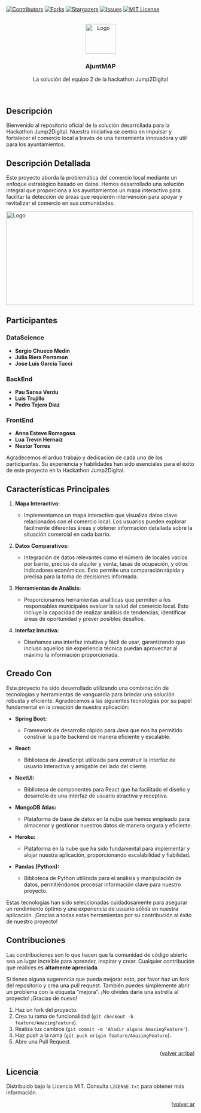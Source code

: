 <!-- Improved compatibility of back to top link: See: https://github.com/PauSansa/jump2digital-grup2/pull/73 -->
<a name="readme-top"></a>
<!--
*** Thanks for checking out the Best-README-Template. If you have a suggestion
*** that would make this better, please fork the repo and create a pull request
*** or simply open an issue with the tag "enhancement".
*** Don't forget to give the project a star!
*** Thanks again! Now go create something AMAZING! :D
-->



<!-- PROJECT SHIELDS -->
<!--
*** I'm using markdown "reference style" links for readability.
*** Reference links are enclosed in brackets [ ] instead of parentheses ( ).
*** See the bottom of this document for the declaration of the reference variables
*** for contributors-url, forks-url, etc. This is an optional, concise syntax you may use.
*** https://www.markdownguide.org/basic-syntax/#reference-style-links
-->
[![Contributors][contributors-shield]][contributors-url]
[![Forks][forks-shield]][forks-url]
[![Stargazers][stars-shield]][stars-url]
[![Issues][issues-shield]][issues-url]
[![MIT License][license-shield]][license-url]




<!-- PROJECT LOGO -->
<br />
<div align="center">
  <a href="https://github.com/PauSansa/jump2digital-grup2">
    <img src="https://cdn-icons-png.flaticon.com/512/1865/1865269.png" alt="Logo" width="80" height="80">
  </a>

  <h3 align="center">AjuntMAP</h3>

  <p align="center">
    La solución del equipo 2 de la hackathon Jump2Digital
    <br />
    <br />
    <br />
</div>




## Descripción

Bienvenido al repositorio oficial de la solución desarrollada para la Hackathon Jump2Digital. Nuestra iniciativa se centra en impulsar y fortalecer el comercio local a través de una herramienta innovadora y útil para los ayuntamientos.

## Descripción Detallada

Este proyecto aborda la problemática del comercio local mediante un enfoque estratégico basado en datos. Hemos desarrollado una solución integral que proporciona a los ayuntamientos un mapa interactivo para facilitar la detección de áreas que requieren intervención para apoyar y revitalizar el comercio en sus comunidades.

<img src="media/heatmap.png" alt="Logo" width="500" height="250">

## Participantes

### DataScience

- **Sergio Chueco Medin**
- **Júlia Riera Perramon**
- **Jose Luis García Tucci**

### BackEnd

- **Pau Sansa Verdu**
- **Luis Trujillo**
- **Pedro Tejero Diaz**

### FrontEnd

- **Anna Esteve Romagosa**
- **Lua Trevín Hernaiz**
- **Nestor Torres**

Agradecemos el arduo trabajo y dedicación de cada uno de los participantes. Su experiencia y habilidades han sido esenciales para el éxito de este proyecto en la Hackathon Jump2Digital.


## Características Principales

1. **Mapa Interactivo:**
   - Implementamos un mapa interactivo que visualiza datos clave relacionados con el comercio local. Los usuarios pueden explorar fácilmente diferentes áreas y obtener información detallada sobre la situación comercial en cada barrio.

2. **Datos Comparativos:**
   - Integración de datos relevantes como el número de locales vacíos por barrio, precios de alquiler y venta, tasas de ocupación, y otros indicadores económicos. Esto permite una comparación rápida y precisa para la toma de decisiones informada.

3. **Herramientas de Análisis:**
   - Proporcionamos herramientas analíticas que permiten a los responsables municipales evaluar la salud del comercio local. Esto incluye la capacidad de realizar análisis de tendencias, identificar áreas de oportunidad y prever posibles desafíos.

4. **Interfaz Intuitiva:**
   - Diseñamos una interfaz intuitiva y fácil de usar, garantizando que incluso aquellos sin experiencia técnica puedan aprovechar al máximo la información proporcionada.




## Creado Con

Este proyecto ha sido desarrollado utilizando una combinación de tecnologías y herramientas de vanguardia para brindar una solución robusta y eficiente. Agradecemos a las siguientes tecnologías por su papel fundamental en la creación de nuestra aplicación:

- **Spring Boot:**
  - Framework de desarrollo rápido para Java que nos ha permitido construir la parte backend de manera eficiente y escalable.

- **React:**
  - Biblioteca de JavaScript utilizada para construir la interfaz de usuario interactiva y amigable del lado del cliente.

- **NextUI:**
  - Biblioteca de componentes para React que ha facilitado el diseño y desarrollo de una interfaz de usuario atractiva y receptiva.

- **MongoDB Atlas:**
  - Plataforma de base de datos en la nube que hemos empleado para almacenar y gestionar nuestros datos de manera segura y eficiente.

- **Heroku:**
  - Plataforma en la nube que ha sido fundamental para implementar y alojar nuestra aplicación, proporcionando escalabilidad y fiabilidad.

- **Pandas (Python):**
  - Biblioteca de Python utilizada para el análisis y manipulación de datos, permitiéndonos procesar información clave para nuestro proyecto.

Estas tecnologías han sido seleccionadas cuidadosamente para asegurar un rendimiento óptimo y una experiencia de usuario sólida en nuestra aplicación. ¡Gracias a todas estas herramientas por su contribución al éxito de nuestro proyecto!











<!-- CONTRIBUTING -->
## Contribuciones

Las contribuciones son lo que hacen que la comunidad de código abierto sea un lugar increíble para aprender, inspirar y crear. Cualquier contribución que realices es **altamente apreciada**.

Si tienes alguna sugerencia que pueda mejorar esto, por favor haz un fork del repositorio y crea una pull request. También puedes simplemente abrir un problema con la etiqueta "mejora". ¡No olvides darle una estrella al proyecto! ¡Gracias de nuevo!

1. Haz un fork del proyecto.
2. Crea tu rama de funcionalidad (`git checkout -b feature/AmazingFeature`).
3. Realiza tus cambios (`git commit -m 'Añadir alguna AmazingFeature'`).
4. Haz push a la rama (`git push origin feature/AmazingFeature`).
5. Abre una Pull Request.

<p align="right">(<a href="#readme-top">volver arriba</a>)</p>

<!-- LICENCIA -->
## Licencia

Distribuido bajo la Licencia MIT. Consulta `LICENSE.txt` para obtener más información.

<p align="right">(<a href="#readme-top">volver ar







<!-- MARKDOWN LINKS & IMAGES -->
<!-- https://www.markdownguide.org/basic-syntax/#reference-style-links -->
[contributors-shield]: https://img.shields.io/github/contributors/PauSansa/jump2digital-grup2.svg?style=for-the-badge
[contributors-url]: https://github.com/PauSansa/jump2digital-grup2/graphs/contributors
[forks-shield]: https://img.shields.io/github/forks/PauSansa/jump2digital-grup2.svg?style=for-the-badge
[forks-url]: https://github.com/PauSansa/jump2digital-grup2/network/members
[stars-shield]: https://img.shields.io/github/stars/PauSansa/jump2digital-grup2.svg?style=for-the-badge
[stars-url]: https://github.com/PauSansa/jump2digital-grup2/stargazers
[issues-shield]: https://img.shields.io/github/issues/PauSansa/jump2digital-grup2.svg?style=for-the-badge
[issues-url]: https://github.com/PauSansa/jump2digital-grup2/issues
[license-shield]: https://img.shields.io/github/license/PauSansa/jump2digital-grup2.svg?style=for-the-badge
[license-url]: https://github.com/PauSansa/jump2digital-grup2/license
